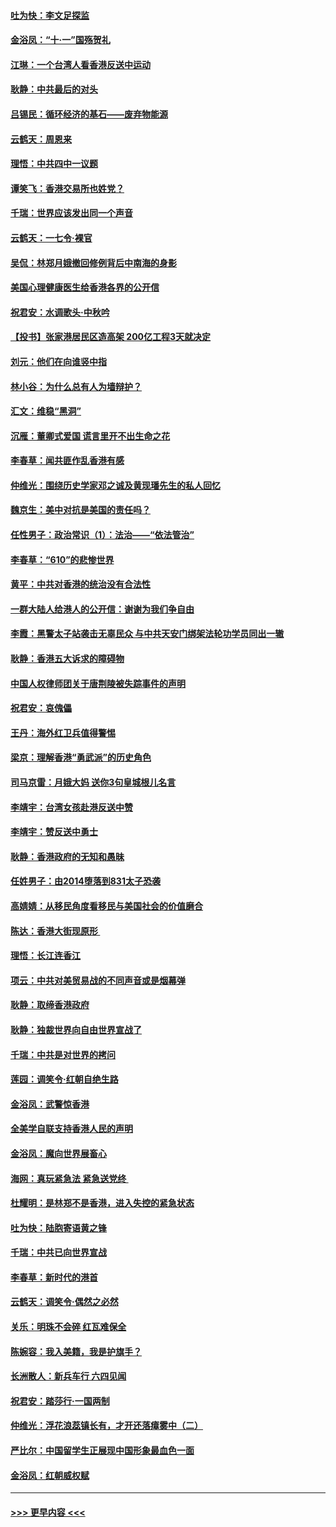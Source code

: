 #### [吐为快：李文足探监](../pages/nsc993/n11509622.md?t=09100355) 
#### [金浴凤：“十‧一”国殇贺礼](../pages/nsc993/n11509593.md?t=09100355) 
#### [江琳：一个台湾人看香港反送中运动](../pages/nsc993/n11509211.md?t=09100355) 
#### [耿静：中共最后的对头](../pages/nsc993/n11508308.md?t=09100355) 
#### [吕锡民：循环经济的基石——废弃物能源](../pages/nsc993/n11508212.md?t=09100355) 
#### [云鹤天：周恩来](../pages/nsc993/n11508055.md?t=09100355) 
#### [理悟：中共四中一议题](../pages/nsc993/n11507782.md?t=09100355) 
#### [谭笑飞：香港交易所也姓党？](../pages/nsc993/n11507753.md?t=09100355) 
#### [千瑞：世界应该发出同一个声音](../pages/nsc993/n11507290.md?t=09100355) 
#### [云鹤天：一七令‧裸官](../pages/nsc993/n11507177.md?t=09100355) 
#### [吴侃：林郑月娥撤回修例背后中南海的身影](../pages/nsc993/n11506876.md?t=09100355) 
#### [美国心理健康医生给香港各界的公开信](../pages/nsc993/n11506809.md?t=09100355) 
#### [祝君安：水调歌头‧中秋吟](../pages/nsc993/n11506758.md?t=09100355) 
#### [【投书】张家港居民区造高架 200亿工程3天就决定](../pages/nsc993/n11506682.md?t=09100355) 
#### [刘元：他们在向谁竖中指](../pages/nsc993/n11505384.md?t=09100355) 
#### [林小谷：为什么总有人为墙辩护？](../pages/nsc993/n11505226.md?t=09100355) 
#### [汇文：维稳“黑洞”](../pages/nsc993/n11504347.md?t=09100355) 
#### [沉雁：董卿式爱国 谎言里开不出生命之花](../pages/nsc993/n11503215.md?t=09100355) 
#### [李春草：闻共匪作乱香港有感](../pages/nsc993/n11503072.md?t=09100355) 
#### [仲维光：围绕历史学家邓之诚及黄现璠先生的私人回忆](../pages/nsc993/n11501330.md?t=09100355) 
#### [魏京生：美中对抗是美国的责任吗？](../pages/nsc993/n11500723.md?t=09100355) 
#### [任性男子：政治常识（1）：法治——“依法管治”](../pages/nsc993/n11500791.md?t=09100355) 
#### [李春草：“610”的悲惨世界](../pages/nsc993/n11501141.md?t=09100355) 
#### [黄平：中共对香港的统治没有合法性](../pages/nsc993/n11499473.md?t=09100355) 
#### [一群大陆人给港人的公开信：谢谢为我们争自由](../pages/nsc993/n11500402.md?t=09100355) 
#### [李霞：黑警太子站袭击无辜民众 与中共天安门绑架法轮功学员同出一辙](../pages/nsc993/n11499805.md?t=09100355) 
#### [耿静：香港五大诉求的障碍物](../pages/nsc993/n11497578.md?t=09100355) 
#### [中国人权律师团关于唐荆陵被失踪事件的声明](../pages/nsc993/n11500014.md?t=09100355) 
#### [祝君安：哀傀儡](../pages/nsc993/n11499776.md?t=09100355) 
#### [王丹：海外红卫兵值得警惕](../pages/nsc993/n11498138.md?t=09100355) 
#### [梁京：理解香港“勇武派”的历史角色](../pages/nsc993/n11498006.md?t=09100355) 
#### [司马京雷：月娥大妈  送你3句皇城根儿名言](../pages/nsc993/n11497885.md?t=09100355) 
#### [李靖宇：台湾女孩赴港反送中赞](../pages/nsc993/n11497721.md?t=09100355) 
#### [李靖宇：赞反送中勇士](../pages/nsc993/n11497452.md?t=09100355) 
#### [耿静：香港政府的无知和愚昧](../pages/nsc993/n11494238.md?t=09100355) 
#### [任姓男子：由2014堕落到831太子恐袭](../pages/nsc993/n11496683.md?t=09100355) 
#### [高婧婧：从移民角度看移民与美国社会的价值磨合](../pages/nsc993/n11495757.md?t=09100355) 
#### [陈达：香港大街现原形 ](../pages/nsc993/n11495441.md?t=09100355) 
#### [理悟：长江连香江](../pages/nsc993/n11495377.md?t=09100355) 
#### [项云：中共对美贸易战的不同声音或是烟幕弹](../pages/nsc993/n11494929.md?t=09100355) 
#### [耿静：取缔香港政府](../pages/nsc993/n11494218.md?t=09100355) 
#### [耿静：独裁世界向自由世界宣战了](../pages/nsc993/n11494190.md?t=09100355) 
#### [千瑞：中共是对世界的拷问](../pages/nsc993/n11493021.md?t=09100355) 
#### [莲园：调笑令‧红朝自绝生路](../pages/nsc993/n11493011.md?t=09100355) 
#### [金浴凤：武警惊香港](../pages/nsc993/n11492994.md?t=09100355) 
#### [全美学自联支持香港人民的声明](../pages/nsc993/n11492630.md?t=09100355) 
#### [金浴凤：魔向世界展畜心](../pages/nsc993/n11492599.md?t=09100355) 
#### [海网：真玩紧急法 紧急送党终 ](../pages/nsc993/n11492535.md?t=09100355) 
#### [杜耀明：是林郑不是香港，进入失控的紧急状态](../pages/nsc993/n11491420.md?t=09100355) 
#### [吐为快：陆胞寄语黄之锋](../pages/nsc993/n11491117.md?t=09100355) 
#### [千瑞：中共已向世界宣战](../pages/nsc993/n11490123.md?t=09100355) 
#### [李春草：新时代的港首](../pages/nsc993/n11489864.md?t=09100355) 
#### [云鹤天：调笑令·偶然之必然](../pages/nsc993/n11489701.md?t=09100355) 
#### [关乐：明珠不会碎 红瓦难保全](../pages/nsc993/n11489647.md?t=09100355) 
#### [陈婉容：我入美籍，我是护旗手？](../pages/nsc993/n11487908.md?t=09100355) 
#### [长洲散人：新兵车行 六四见闻](../pages/nsc993/n11487729.md?t=09100355) 
#### [祝君安：踏莎行‧一国两制](../pages/nsc993/n11487699.md?t=09100355) 
#### [仲维光：浮花浪蕊镇长有，才开还落瘴雾中（二）](../pages/nsc993/n11483286.md?t=09100355) 
#### [严比尔：中国留学生正展现中国形象最血色一面](../pages/nsc993/n11485145.md?t=09100355) 
#### [金浴凤：红朝威权赋](../pages/nsc993/n11485191.md?t=09100355) 

----
#### [ >>> 更早内容 <<< ](../indexes/nsc993-earlier.md)
